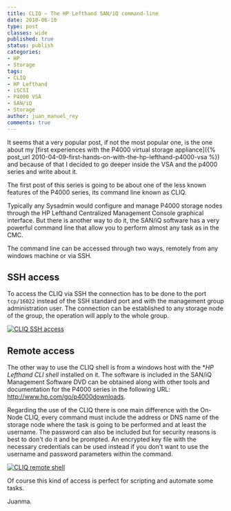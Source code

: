 ```yaml
---
title: CLIQ – The HP Lefthand SAN/iQ command-line
date: 2010-06-10
type: post
classes: wide
published: true
status: publish
categories:
- HP
- Storage
tags:
- CLIQ
- HP Lefthand
- iSCSI
- P4000 VSA
- SAN/iQ
- Storage
author: juan_manuel_rey
comments: true
---
```


It seems that a very popular post, if not the most popular one, is the one about my [first experiences with the P4000 virtual storage appliance]({% post_url 2010-04-09-first-hands-on-with-the-hp-lefthand-p4000-vsa %}) and because of that I decided to go deeper inside the VSA and the p4000 series and write about it.

The first post of this series is going to be about one of the less known features of the P4000 series, its command line known as CLIQ.

Typically any Sysadmin would configure and manage P4000 storage nodes through the HP Lefthand Centralized Management Console graphical interface. But there is another way to do it, the SAN/iQ software has a very powerful command line that allow you to perform almost any task as in the CMC.

The command line can be accessed through two ways, remotely from any windows machine or via SSH.

## SSH access

To access the CLIQ via SSH the connection has to be done to the port `tcp/16022` instead of the SSH standard port and with the management group administration user. The connection can be established to any storage node of the group, the operation will apply to the whole group.

[![CLIQ SSH access](/assets/images/cliq_ssh1.jpg "CLIQ SSH access")]({{site.url}}/assets/images/cliq_ssh1.jpg)

## Remote access

The other way to use the CLIQ shell is from a windows host with the **HP Lefthand CLI shell* installed on it. The software is included in the SAN/iQ Management Software DVD can be obtained along with other tools and documentation for the P4000 series in the following URL: <http://www.hp.com/go/p4000downloads>.

Regarding the use of the CLIQ there is one main difference with the On-Node CLIQ, every command must include the address or DNS name of the storage node where the task is going to be performed and at least the username. The password can also be included but for security reasons is best to don't do it and be prompted. An encrypted key file with the necessary credentials can be used instead if you don't want to use the username and password parameters within the command.

[![](/assets/images/cliq_local.jpg "CLIQ remote shell")]({{site.utl}}/assets/images/cliq_local.jpg)

Of course this kind of access is perfect for scripting and automate some tasks.

Juanma.
